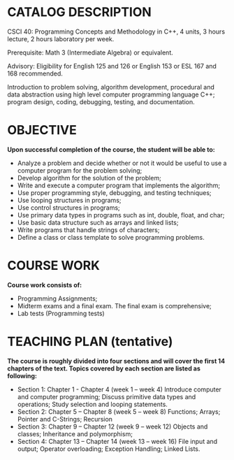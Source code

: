 

# CATALOG DESCRIPTION
CSCI 40: Programming Concepts and Methodology in C++, 4 units, 3 hours lecture,
2 hours laboratory per week.

Prerequisite: 	Math 3 (Intermediate Algebra) or equivalent.

Advisory: 	Eligibility for English 125 and 126 or English 153 or ESL 167 and 168
recommended.

Introduction to problem solving, algorithm development, procedural and data abstraction using high level computer programming language C++; program design, coding, debugging, testing, and documentation.

# OBJECTIVE
**Upon successful completion of the course, the student will be able to:**
* Analyze a problem and decide whether or not it would be useful to use a computer     program for the problem solving;
* Develop algorithm for the solution of the problem;
* Write and execute a computer program that implements the algorithm;
* Use proper programming style, debugging, and testing techniques;
* Use looping structures in programs;
* Use control structures in programs;
* Use primary data types in programs such as int, double, float, and char;
* Use basic data structure such as arrays and linked lists;
* Write programs that handle strings of characters;
* Define a class or class template to solve programming problems.

# COURSE WORK
**Course work consists of:**
* Programming Assignments;
* Midterm exams and a final exam. The final exam is comprehensive;
* Lab tests (Programming tests)

# TEACHING PLAN (tentative)
**The course is roughly divided into four sections and will cover the first 14 chapters of the text. Topics covered by each section are listed as following:**
* Section 1:  	Chapter 1 - Chapter 4 (week 1 – week 4)
  Introduce computer and computer programming; Discuss primitive data types and operations; Study selection and looping statements.		
* Section 2:  	Chapter 5 – Chapter 8 (week 5 – week 8)
	Functions; Arrays; Pointer and C-Strings; Recursion
* Section 3:  	Chapter 9 – Chapter 12 (week 9 – week 12)
	Objects and classes; Inheritance and polymorphism;
* Section 4:	Chapter 13 – Chapter 14 (week 13 – week 16)
	File input and output; Operator overloading; Exception Handling;
	Linked Lists.
